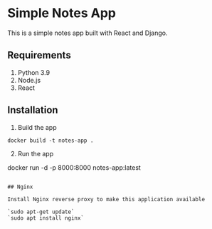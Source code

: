 # Simple Notes App
This is a simple notes app built with React and Django.

## Requirements
1. Python 3.9
2. Node.js    
3. React
   
## Installation     
      
1. Build the app    
```    
docker build -t notes-app .   
```

2. Run the app   
         
docker run -d -p 8000:8000 notes-app:latest       
```

## Nginx

Install Nginx reverse proxy to make this application available

`sudo apt-get update`
`sudo apt install nginx`
